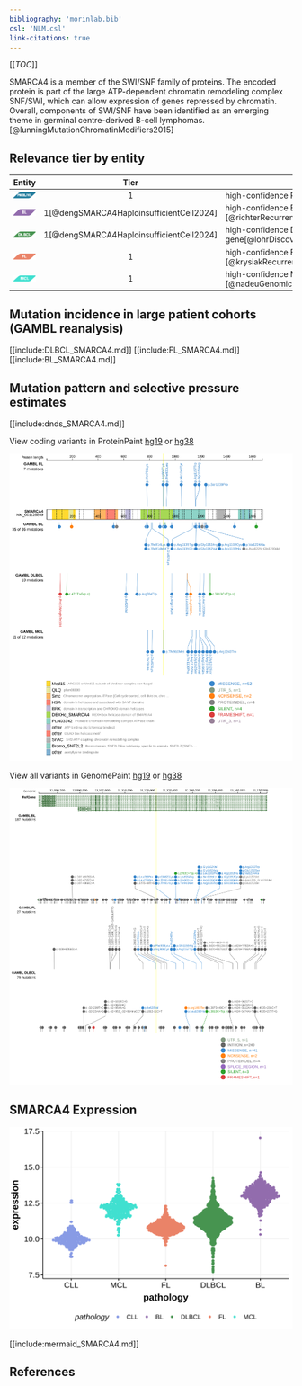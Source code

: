 ```yaml
---
bibliography: 'morinlab.bib'
csl: 'NLM.csl'
link-citations: true
---
```

[[_TOC_]]

SMARCA4 is a member of the SWI/SNF family of proteins. The encoded protein is part of the large ATP-dependent chromatin remodeling complex SNF/SWI, which can allow expression of genes repressed by chromatin. 
Overall, components of SWI/SNF have been identified as an emerging theme in germinal centre-derived B-cell lymphomas. [@lunningMutationChromatinModifiers2015]



## Relevance tier by entity

|Entity|Tier|Description               |
|:------:|:----:|--------------------------|
|![PMBL](images/icons/PMBL_tier1.png)|1|high-confidence PMBL/cHL/GZL gene|
|![BL](images/icons/BL_tier1.png)    |1[@dengSMARCA4HaploinsufficientCell2024]   |high-confidence BL gene   [@richterRecurrentMutationID32012]|
|![DLBCL](images/icons/DLBCL_tier1.png) |1[@dengSMARCA4HaploinsufficientCell2024]   |high-confidence DLBCL gene[@lohrDiscoveryPrioritizationSomatic2012]|
|![FL](images/icons/FL_tier1.png)    |1   |high-confidence FL gene   [@krysiakRecurrentSomaticMutations2017]|
|![MCL](images/icons/MCL_tier1.png)   |1   |high-confidence MCL gene  [@nadeuGenomicEpigenomicInsights2020]|

## Mutation incidence in large patient cohorts (GAMBL reanalysis)

[[include:DLBCL_SMARCA4.md]]
[[include:FL_SMARCA4.md]]
[[include:BL_SMARCA4.md]]

## Mutation pattern and selective pressure estimates

[[include:dnds_SMARCA4.md]]

View coding variants in ProteinPaint [hg19](https://morinlab.github.io/LLMPP/GAMBL/SMARCA4_protein.html)  or [hg38](https://morinlab.github.io/LLMPP/GAMBL/SMARCA4_protein_hg38.html)

![](images/proteinpaint/SMARCA4_NM_001128849.svg)

View all variants in GenomePaint [hg19](https://morinlab.github.io/LLMPP/GAMBL/SMARCA4.html)  or [hg38](https://morinlab.github.io/LLMPP/GAMBL/SMARCA4_hg38.html)

![](images/proteinpaint/SMARCA4.svg)

## SMARCA4 Expression
![](images/gene_expression/SMARCA4_by_pathology.svg)
<!-- ORIGIN: zhangGeneticHeterogeneityDiffuse2013 -->
<!-- MCL: nadeuGenomicEpigenomicInsights2020b -->
<!-- DLBCL: zhangGeneticHeterogeneityDiffuse2013 -->
<!-- FL: krysiakRecurrentSomaticMutations2017b -->
<!-- BL: richterRecurrentMutationID32012a -->

[[include:mermaid_SMARCA4.md]]

## References
